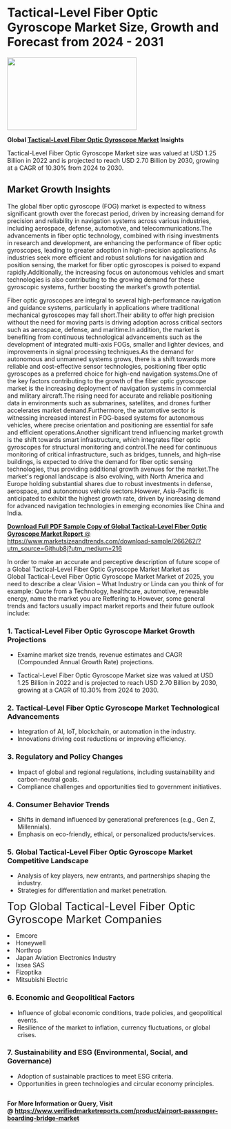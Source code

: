 <H1>Tactical-Level Fiber Optic Gyroscope Market Size, Growth and Forecast from 2024 - 2031</H1><img class="aligncenter size-medium wp-image-584254" src="https://thirdeyenews.in/wp-content/uploads/2024/09/Global-Market-Research-300x168.jpeg" alt="" width="300" height="168" /><p><strong>Global&nbsp;<a href="https://www.marketsizeandtrends.com/download-sample/266262/?utm_source=Github8j?utm_medium=216">Tactical-Level Fiber Optic Gyroscope Market</a> Insights</strong></p><p>Tactical-Level Fiber Optic Gyroscope Market size was valued at USD 1.25 Billion in 2022 and is projected to reach USD 2.70 Billion by 2030, growing at a CAGR of 10.30% from 2024 to 2030.</p><p><h2>Market Growth Insights</h2> <p>The global fiber optic gyroscope (FOG) market is expected to witness significant growth over the forecast period, driven by increasing demand for precision and reliability in navigation systems across various industries, including aerospace, defense, automotive, and telecommunications.The advancements in fiber optic technology, combined with rising investments in research and development, are enhancing the performance of fiber optic gyroscopes, leading to greater adoption in high-precision applications.As industries seek more efficient and robust solutions for navigation and position sensing, the market for fiber optic gyroscopes is poised to expand rapidly.Additionally, the increasing focus on autonomous vehicles and smart technologies is also contributing to the growing demand for these gyroscopic systems, further boosting the market's growth potential.</p> <p><a href="#"></a></p> <p>Fiber optic gyroscopes are integral to several high-performance navigation and guidance systems, particularly in applications where traditional mechanical gyroscopes may fall short.Their ability to offer high precision without the need for moving parts is driving adoption across critical sectors such as aerospace, defense, and maritime.In addition, the market is benefiting from continuous technological advancements such as the development of integrated multi-axis FOGs, smaller and lighter devices, and improvements in signal processing techniques.As the demand for autonomous and unmanned systems grows, there is a shift towards more reliable and cost-effective sensor technologies, positioning fiber optic gyroscopes as a preferred choice for high-end navigation systems.One of the key factors contributing to the growth of the fiber optic gyroscope market is the increasing deployment of navigation systems in commercial and military aircraft.The rising need for accurate and reliable positioning data in environments such as submarines, satellites, and drones further accelerates market demand.Furthermore, the automotive sector is witnessing increased interest in FOG-based systems for autonomous vehicles, where precise orientation and positioning are essential for safe and efficient operations.Another significant trend influencing market growth is the shift towards smart infrastructure, which integrates fiber optic gyroscopes for structural monitoring and control.The need for continuous monitoring of critical infrastructure, such as bridges, tunnels, and high-rise buildings, is expected to drive the demand for fiber optic sensing technologies, thus providing additional growth avenues for the market.The market's regional landscape is also evolving, with North America and Europe holding substantial shares due to robust investments in defense, aerospace, and autonomous vehicle sectors.However, Asia-Pacific is anticipated to exhibit the highest growth rate, driven by increasing demand for advanced navigation technologies in emerging economies like China and India.<p><a href="#"></p><p><span class=""><strong>Download Full PDF Sample Copy of Global Tactical-Level Fiber Optic Gyroscope Market Report</strong> @ <a href="https://www.marketsizeandtrends.com/download-sample/266262/?utm_source=Github8j?utm_medium=216" target="_blank">https://www.marketsizeandtrends.com/download-sample/266262/?utm_source=Github8j?utm_medium=216</a></span></p><p>In order to make an accurate and perceptive description of future scope of a Global&nbsp;Tactical-Level Fiber Optic Gyroscope Market Market as Global&nbsp;Tactical-Level Fiber Optic Gyroscope Market Market of 2025, you need to describe a clear Vision &ndash; What Industry or Linda can you think of for example: Quote from a Technology, healthcare, automotive, renewable energy, name the market you are Reffering to.However, some general trends and factors usually impact market reports and their future outlook include:</p><h3>1.&nbsp;<strong>Tactical-Level Fiber Optic Gyroscope Market Growth Projections</strong></h3><ul><li>Examine market size trends, revenue estimates and CAGR (Compounded Annual Growth Rate) projections.</li><li><p>Tactical-Level Fiber Optic Gyroscope Market size was valued at USD 1.25 Billion in 2022 and is projected to reach USD 2.70 Billion by 2030, growing at a CAGR of 10.30% from 2024 to 2030.</p></li></ul><h3>2.&nbsp;<strong>Tactical-Level Fiber Optic Gyroscope Market Technological Advancements</strong></h3><ul><li>Integration of AI, IoT, blockchain, or automation in the industry.</li><li>Innovations driving cost reductions or improving efficiency.</li></ul><h3>3.&nbsp;<strong>Regulatory and Policy Changes</strong></h3><ul><li>Impact of global and regional regulations, including sustainability and carbon-neutral goals.</li><li>Compliance challenges and opportunities tied to government initiatives.</li></ul><h3>4.&nbsp;<strong>Consumer Behavior Trends</strong></h3><ul><li>Shifts in demand influenced by generational preferences (e.g., Gen Z, Millennials).</li><li>Emphasis on eco-friendly, ethical, or personalized products/services.</li></ul><h3>5.&nbsp;<strong>Global Tactical-Level Fiber Optic Gyroscope Market Competitive Landscape</strong></h3><ul><li>Analysis of key players, new entrants, and partnerships shaping the industry.</li><li>Strategies for differentiation and market penetration.</li></ul><p data-pm-slice="1 1 []"><span style="color: inherit; font-family: inherit; font-size: 25px;">Top Global Tactical-Level Fiber Optic Gyroscope Market Companies</span></p><div class="" data-test-id=""><p><li>Emcore</li><li> Honeywell</li><li> Northrop</li><li> Japan Aviation Electronics Industry</li><li> Ixsea SAS</li><li> Fizoptika</li><li> Mitsubishi Electric</li></p></div><h3>6.&nbsp;<strong>Economic and Geopolitical Factors</strong></h3><ul><li>Influence of global economic conditions, trade policies, and geopolitical events.</li><li>Resilience of the market to inflation, currency fluctuations, or global crises.</li></ul><h3>7.&nbsp;<strong>Sustainability and ESG (Environmental, Social, and Governance)</strong></h3><ul><li>Adoption of sustainable practices to meet ESG criteria.</li><li>Opportunities in green technologies and circular economy principles.</li></ul><h2><strong style="font-size: 14px;">For More Information or Query, Visit @&nbsp;</strong><a style="background-color: #ffffff; font-size: 14px;" href="https://www.marketsizeandtrends.com/report/tactical-level-fiber-optic-gyroscope-market/" target="_blank">https://www.verifiedmarketreports.com/product/airport-passenger-boarding-bridge-market</a></h2>